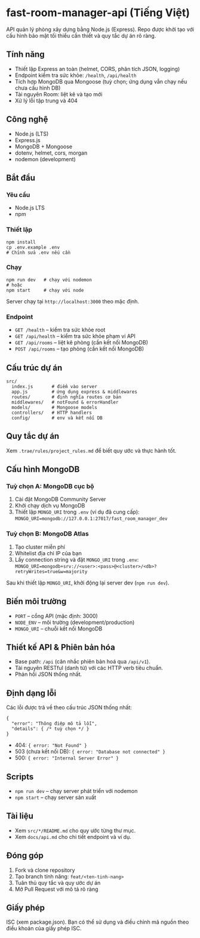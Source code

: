 # fast-room-manager-api (Tiếng Việt)

API quản lý phòng xây dựng bằng Node.js (Express). Repo được khởi tạo với cấu hình bảo mật tối thiểu cần thiết và quy tắc dự án rõ ràng.

## Tính năng
- Thiết lập Express an toàn (helmet, CORS, phân tích JSON, logging)
- Endpoint kiểm tra sức khỏe: `/health`, `/api/health`
- Tích hợp MongoDB qua Mongoose (tuỳ chọn; ứng dụng vẫn chạy nếu chưa cấu hình DB)
- Tài nguyên Room: liệt kê và tạo mới
- Xử lý lỗi tập trung và 404

## Công nghệ
- Node.js (LTS)
- Express.js
- MongoDB + Mongoose
- dotenv, helmet, cors, morgan
- nodemon (development)

## Bắt đầu

### Yêu cầu
- Node.js LTS
- npm

### Thiết lập
```
npm install
cp .env.example .env
# Chỉnh sửa .env nếu cần
```

### Chạy
```
npm run dev   # chạy với nodemon
# hoặc
npm start     # chạy với node
```

Server chạy tại `http://localhost:3000` theo mặc định.

### Endpoint
- `GET /health` – kiểm tra sức khỏe root
- `GET /api/health` – kiểm tra sức khỏe phạm vi API
- `GET /api/rooms` – liệt kê phòng (cần kết nối MongoDB)
- `POST /api/rooms` – tạo phòng (cần kết nối MongoDB)

## Cấu trúc dự án
```
src/
  index.js       # điểm vào server
  app.js         # ứng dụng express & middlewares
  routes/        # định nghĩa routes cơ bản
  middlewares/   # notFound & errorHandler
  models/        # Mongoose models
  controllers/   # HTTP handlers
  config/        # env và kết nối DB
```

## Quy tắc dự án
Xem `.trae/rules/project_rules.md` để biết quy ước và thực hành tốt.

## Cấu hình MongoDB

### Tuỳ chọn A: MongoDB cục bộ
1. Cài đặt MongoDB Community Server
2. Khởi chạy dịch vụ MongoDB
3. Thiết lập `MONGO_URI` trong `.env` (ví dụ đã cung cấp):
   `MONGO_URI=mongodb://127.0.0.1:27017/fast_room_manager_dev`

### Tuỳ chọn B: MongoDB Atlas
1. Tạo cluster miễn phí
2. Whitelist địa chỉ IP của bạn
3. Lấy connection string và đặt `MONGO_URI` trong `.env`:
   `MONGO_URI=mongodb+srv://<user>:<pass>@<cluster>/<db>?retryWrites=true&w=majority`

Sau khi thiết lập `MONGO_URI`, khởi động lại server dev (`npm run dev`).

## Biến môi trường
- `PORT` – cổng API (mặc định: 3000)
- `NODE_ENV` – môi trường (development/production)
- `MONGO_URI` – chuỗi kết nối MongoDB

## Thiết kế API & Phiên bản hóa
- Base path: `/api` (cân nhắc phiên bản hoá qua `/api/v1`).
- Tài nguyên RESTful (danh từ) với các HTTP verb tiêu chuẩn.
- Phản hồi JSON thống nhất.

## Định dạng lỗi
Các lỗi được trả về theo cấu trúc JSON thống nhất:
```
{
  "error": "Thông điệp mô tả lỗi",
  "details": { /* tuỳ chọn */ }
}
```
- 404: `{ error: "Not Found" }`
- 503 (chưa kết nối DB): `{ error: "Database not connected" }`
- 500: `{ error: "Internal Server Error" }`

## Scripts
- `npm run dev` – chạy server phát triển với nodemon
- `npm start` – chạy server sản xuất

## Tài liệu
- Xem `src/*/README.md` cho quy ước từng thư mục.
- Xem `docs/api.md` cho chi tiết endpoint và ví dụ.

## Đóng góp
1. Fork và clone repository
2. Tạo branch tính năng: `feat/<ten-tinh-nang>`
3. Tuân thủ quy tắc và quy ước dự án
4. Mở Pull Request với mô tả rõ ràng

## Giấy phép
ISC (xem package.json). Bạn có thể sử dụng và điều chỉnh mã nguồn theo điều khoản của giấy phép ISC.